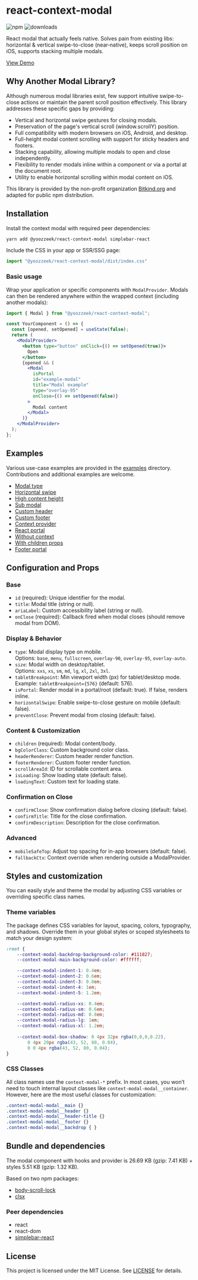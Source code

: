 # react-context-modal

![npm](https://img.shields.io/npm/v/@yoozzeek/react-context-modal.svg)
![downloads](https://img.shields.io/npm/dm/@yoozzeek/react-context-modal.svg)

React modal that actually feels native. Solves pain from existing libs: horizontal & vertical swipe-to-close (near‑native), keeps scroll position on iOS, supports stacking multiple modals.

[View Demo](https://yoozzeek.github.io/react-context-modal/)

## Why Another Modal Library?

Although numerous modal libraries exist, few support intuitive swipe-to-close actions or maintain the parent scroll 
position effectively. This library addresses these specific gaps by providing:
* Vertical and horizontal swipe gestures for closing modals.
* Preservation of the page's vertical scroll (window.scrollY) position.
* Full compatibility with modern browsers on iOS, Android, and desktop.
* Full-height modal content scrolling with support for sticky headers and footers.
* Stacking capability, allowing multiple modals to open and close independently.
* Flexibility to render modals inline within a component or via a portal at the document root.
* Utility to enable horizontal scrolling within modal content on iOS.

This library is provided by the non-profit organization [Bitkind.org](https://bitkind.org/about) and adapted for public npm distribution.

## Installation
Install the context modal with required peer dependencies:
```bash
yarn add @yoozzeek/react-context-modal simplebar-react
```

Include the CSS in your app or SSR/SSG page:
<br />
```jsx
import "@yoozzeek/react-context-modal/dist/index.css"
```

### Basic usage
Wrap your application or specific components with `ModalProvider`. Modals can then be rendered anywhere within the 
wrapped context (including another modals):

```jsx
import { Modal } from "@yoozzeek/react-context-modal";

const YourComponent = () => {
  const [opened, setOpened] = useState(false);
  return (
    <ModalProvider>
      <button type="button" onClick={() => setOpened(true)}>
        Open
      </button>
      {opened && (
        <Modal
          isPortal
          id="example-modal"
          title="Modal example"
          type="overlay-95"
          onClose={() => setOpened(false)}
        >
          Modal content
        </Modal>
      )}
    </ModalProvider>
  );
};
```

## Examples

Various use-case examples are provided in the [examples](./examples) directory. Contributions and additional examples are welcome.

* [Modal type](./examples/WithMobileType.tsx)
* [Horizontal swipe](./examples/WithMobileHorizontalSwipe.tsx)
* [High content height](./examples/WithHighContentHeight.tsx)
* [Sub modal](./examples/WithSubModal.tsx)
* [Custom header](./examples/WithCustomHeader.tsx)
* [Custom footer](./examples/WithCustomFooter.tsx)
* [Context provider](./examples/WithContextProvider.tsx)
* [React portal](./examples/WithPortal.tsx)
* [Without context](./examples/WithCreateStackHook.tsx)
* [With children props](./examples/WithChildrenProps.tsx)
* [Footer portal](./examples/WithFooterPortal.tsx)

## Configuration and Props

### Base
* `id` (required): Unique identifier for the modal.
* `title`: Modal title (string or null).
* `ariaLabel`: Custom accessibility label (string or null).
* `onClose` (required): Callback fired when modal closes (should remove modal from DOM).

### Display & Behavior
* `type`: Modal display type on mobile.<br>
Options: `base`, `menu`, `fullscreen`, `overlay-90`, `overlay-95`, `overlay-auto`.
* `size`: Modal width on desktop/tablet.<br>
Options: `xxs`, `xs`, `sm`, `md`, `lg`, `xl`, `2xl`, `3xl`.
* `tabletBreakpoint`: Min viewport width (px) for tablet/desktop mode.<br>
Example: `tabletBreakpoint={576}` (default: 576).
* `isPortal`: Render modal in a portal/root (default: true). If false, renders inline.
* `horizontalSwipe`: Enable swipe-to-close gesture on mobile (default: false).
* `preventClose`: Prevent modal from closing (default: false).

### Content & Customization
* `children` (required): Modal content/body.
* `bgColorClass`: Custom background color class.
* `headerRenderer`: Custom header render function.
* `footerRenderer`: Custom footer render function.
* `scrollAreaId`: ID for scrollable content area.
* `isLoading`: Show loading state (default: false).
* `loadingText`: Custom text for loading state.

### Confirmation on Close
* `confirmClose`: Show confirmation dialog before closing (default: false).
* `confirmTitle`: Title for the close confirmation.
* `confirmDescription`: Description for the close confirmation.

### Advanced
* `mobileSafeTop`: Adjust top spacing for in-app browsers (default: false).
* `fallbackCtx`: Context override when rendering outside a ModalProvider.

## Styles and customization
You can easily style and theme the modal by adjusting CSS variables or overriding specific class names.

### Theme variables
The package defines CSS variables for layout, spacing, colors, typography, and shadows. 
Override them in your global styles or scoped stylesheets to match your design system:
```css
:root {
    --context-modal-backdrop-background-color: #111827;
    --context-modal-main-background-color: #ffffff;

    --context-modal-indent-1: 0.4em;
    --context-modal-indent-2: 0.6em;
    --context-modal-indent-3: 0.8em;
    --context-modal-indent-4: 1em;
    --context-modal-indent-5: 1.2em;

    --context-modal-radius-xs: 0.4em;
    --context-modal-radius-sm: 0.6em;
    --context-modal-radius-md: 0.8em;
    --context-modal-radius-lg: 1em;
    --context-modal-radius-xl: 1.2em;
    
    --context-modal-box-shadow: 0 4px 32px rgba(0,0,0,0.22),
        0 4px 20px rgba(43, 52, 80, 0.04),
        0 0 4px rgba(43, 52, 80, 0.04);
}
```

### CSS Classes
All class names use the `context-modal-*` prefix. In most cases, you won’t need to touch internal layout classes 
like `context-modal-modal__container`. However, here are the most useful classes for customization:
```css
.context-modal-modal__main {}
.context-modal-modal__header {}
.context-modal-modal__header-title {}
.context-modal-modal__footer {}
.context-modal-modal__backdrop { }
```

## Bundle and dependencies
The modal component with hooks and provider is 26.69 KB (gzip: 7.41 KB) + styles 5.51 KB (gzip: 1.32 KB).

Based on two npm packages:
- [body-scroll-lock](https://github.com/yoozzeek/body-scroll-lock)
- [clsx](https://github.com/lukeed/clsx)

### Peer dependencies
- react
- react-dom
- [simplebar-react](https://github.com/Grsmto/simplebar)

## License

This project is licensed under the MIT License. See [LICENSE](./LICENSE) for details.
